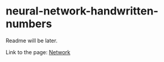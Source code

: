 # neural-network-handwritten-numbers

Readme will be later.

Link to the page: [Network](https://michael-bill.github.io/neural-network-handwritten-numbers/)